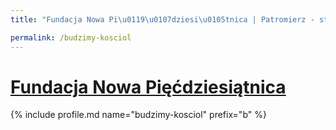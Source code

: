 ```yaml
---
title: "Fundacja Nowa Pi\u0119\u0107dziesi\u0105tnica | Patromierz - statystyki Patronite.pl"

permalink: /budzimy-kosciol
---
```


# [Fundacja Nowa Pięćdziesiątnica](https://patronite.pl/budzimy-kosciol)

{% include profile.md name="budzimy-kosciol" prefix="b" %}
